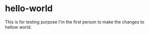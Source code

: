 # hello-world
This is for testing purpose
I'm the first person to make the changes to hellow world.
